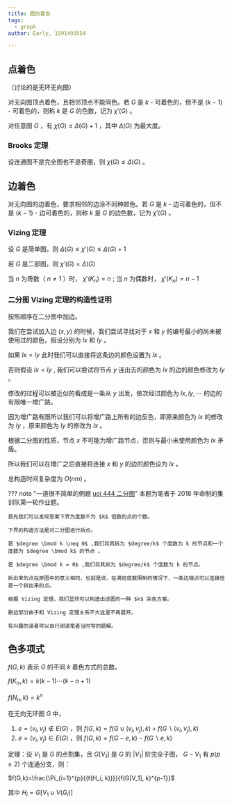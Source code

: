 ```yaml
---
title: 图的着色
tags:
  - graph
author: Early, 1591493554

---
```


## 点着色

（讨论的是无环无向图）

对无向图顶点着色，且相邻顶点不能同色。若 $G$ 是 $k$ - 可着色的，但不是 $(k-1)$ - 可着色的，则称 $k$ 是 $G$ 的色数，记为 $\chi'(G)$ 。

对任意图 $G$ ，有 $\chi(G) \leq \Delta(G) + 1$ ，其中 $\Delta(G)$ 为最大度。

### Brooks 定理

设连通图不是完全图也不是奇圈，则 $\chi(G) \leq \Delta(G)$ 。

## 边着色

对无向图的边着色，要求相邻的边涂不同种颜色。若 $G$ 是 $k$ - 边可着色的，但不是 $(k-1)$ - 边可着色的，则称 $k$ 是 $G$ 的边色数，记为 $\chi'(G)$ 。

### Vizing 定理

设 $G$ 是简单图，则 $\Delta(G) \leq \chi'(G) \leq \Delta(G) + 1$ 

若 $G$ 是二部图，则 $\chi'(G)=\Delta(G)$ 

当 $n$ 为奇数（ $n \neq 1$ ）时， $\chi'(K_n)=n$ ; 当 $n$ 为偶数时， $\chi'(K_n)=n-1$ 

### 二分图 Vizing 定理的构造性证明

按照顺序在二分图中加边。

我们在尝试加入边 $(x,y)$ 的时候，我们尝试寻找对于 $x$ 和 $y$ 的编号最小的尚未被使用过的颜色，假设分别为 $lx$ 和 $ly$ 。

如果 $lx=ly$ 此时我们可以直接将这条边的颜色设置为 $lx$ 。

否则假设 $lx<ly$ , 我们可以尝试将节点 $y$ 连出去的颜色为 $lx$ 的边的颜色修改为 $ly$ 。

修改的过程可以被近似的看成是一条从 $y$ 出发，依次经过颜色为 $lx,ly,\cdots$ 的边的有限唯一增广路。

因为增广路有限所以我们可以将增广路上所有的边反色，即原来颜色为 $lx$ 的修改为 $ly$ ，原来颜色为 $ly$ 的修改为 $lx$ 。

根据二分图的性质，节点 $x$ 不可能为增广路节点，否则与最小未使用颜色为 $lx$ 矛盾。

所以我们可以在增广之后直接将连接 $x$ 和 $y$ 的边的颜色设为 $lx$ 。

总构造时间复杂度为 $O(nm)$ 。

??? note "一道很不简单的例题 [uoj 444 二分图](https://uoj.ac/problem/444)"
    本题为笔者于 2018 年命制的集训队第一轮作业题。

    首先我们可以发现答案下界为度数不为 $k$ 倍数的点的个数。

    下界的构造方法是对二分图进行拆点。

    若 $degree \bmod k \neq 0$ ,我们将其拆为 $degree/k$ 个度数为 k 的节点和一个度数为 $degree \bmod k$ 的节点 。

    若 $degree \bmod k = 0$ ,我们将其拆为 $degree/k$ 个度数为 k 的节点。

    拆出来的点在原图中的意义相同，也就是说，在满足度数限制的情况下，一条边端点可以连接任意一个拆出来的点。

    根据 Vizing 定理，我们显然可以构造出该图的一种 $k$ 染色方案。

    删边部分由于和 Vizing 定理关系不大这里不再展开。

    有兴趣的读者可以自行阅读笔者当时写的题解。

## 色多项式

 $f(G,k)$ 表示 $G$ 的不同 $k$ 着色方式的总数。

 $f(K_n, k) = k(k-1)\cdots(k-n+1)$ 

 $f(N_n, k) = k^n$ 

在无向无环图 $G$ 中，

1.   $e=(v_i, v_j) \notin E(G)$ ，则 $f(G, k) = f(G \cup (v_i, v_j), k)+f(G\backslash(v_i, v_j), k)$ 
2.   $e=(v_i, v_j) \in E(G)$ ，则 $f(G,k)=f(G-e,k)-f(G\backslash e,k)$ 

定理：设 $V_1$ 是 $G$ 的点割集，且 $G[V_1]$ 是 $G$ 的 $|V_1|$ 阶完全子图， $G-V_1$ 有 $p(p \geq 2)$ 个连通分支，则：

 $f(G,k)=\frac{\Pi_{i=1}^{p}{(f(H_i, k))}}{f(G[V_1], k)^{p-1}}$ 

其中 $H_i=G[V_1 \cup V(G_i)]$ 
